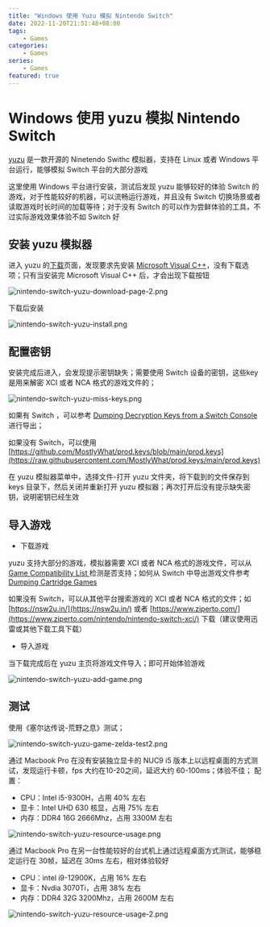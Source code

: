 ```yaml
---
title: "Windows 使用 Yuzu 模拟 Nintendo Switch"
date: 2022-11-20T21:51:48+08:00
tags:
    - Games
categories: 
    - Games
series: 
    - Games
featured: true  
---
```


# Windows 使用 yuzu 模拟 Nintendo Switch

[yuzu](https://yuzu-emu.org/) 是一款开源的 Ninetendo Swithc 模拟器，支持在 Linux 或者 Windows 平台运行，能够模拟 Switch 平台的大部分游戏

这里使用 Windows 平台进行安装，测试后发现 yuzu 能够较好的体验 Switch 的游戏，对于性能较好的机器，可以流畅运行游戏，并且没有 Switch 切换场景或者读取游戏时长时间的加载等待；对于没有 Switch 的可以作为尝鲜体验的工具，不过实际游戏效果体验不如 Switch 好

## 安装 yuzu 模拟器

进入 yuzu 的[下载](https://yuzu-emu.org/downloads/)页面，发现要求先安装 [Microsoft Visual C++](https://aka.ms/vs/17/release/vc_redist.x64.exe)，没有下载选项；只有当安装完 Microsoft Visual C++ 后，才会出现下载按钮

![nintendo-switch-yuzu-download-page-2.png](https://img.hellowood.dev/picture/nintendo-switch-yuzu-download-page-2.png)

下载后安装

![nintendo-switch-yuzu-install.png](https://img.hellowood.dev/picture/nintendo-switch-yuzu-install.png)

## 配置密钥

安装完成后进入，会发现提示密钥缺失；需要使用 Switch 设备的密钥，这些key 是用来解密 XCI 或者 NCA 格式的游戏文件的；

![nintendo-switch-yuzu-miss-keys.png](https://img.hellowood.dev/picture/nintendo-switch-yuzu-miss-keys.png)

如果有 Switch ，可以参考 [Dumping Decryption Keys from a Switch Console](https://yuzu-emu.org/wiki/dumping-decryption-keys-from-a-switch-console/) 进行导出；

如果没有 Switch，可以使用 [https://github.com/MostlyWhat/prod.keys/blob/main/prod.keys](https://raw.githubusercontent.com/MostlyWhat/prod.keys/main/prod.keys)

在 yuzu 模拟器菜单中，选择文件-打开 yuzu 文件夹，将下载到的文件保存到 keys 目录下，然后关闭并重新打开 yuzu 模拟器；再次打开后没有提示缺失密钥，说明密钥已经生效

## 导入游戏

- 下载游戏

yuzu 支持大部分的游戏，模拟器需要 XCI 或者 NCA 格式的游戏文件，可以从 [Game Compatibility List
](https://yuzu-emu.org/game/) 检测是否支持；如何从 Switch 中导出游戏文件参考 [Dumping Cartridge Games](https://yuzu-emu.org/help/quickstart/#dumping-cartridge-games)

如果没有 Switch，可以从其他平台搜索游戏的 XCI 或者 NCA 格式的文件；如 [https://nsw2u.in/](https://nsw2u.in/) 或者 [https://www.ziperto.com/](https://www.ziperto.com/nintendo/nintendo-switch-xci/) 下载（建议使用迅雷或其他下载工具下载）

- 导入游戏 

当下载完成后在 yuzu 主页将游戏文件导入；即可开始体验游戏

![nintendo-switch-yuzu-add-game.png](https://img.hellowood.dev/picture/nintendo-switch-yuzu-add-game.png)

## 测试

使用《塞尔达传说-荒野之息》测试；

![nintendo-switch-yuzu-game-zelda-test2.png](https://img.hellowood.dev/picture/nintendo-switch-yuzu-game-zelda-test2.png)

通过 Macbook Pro 在没有安装独立显卡的 NUC9 i5 版本上以远程桌面的方式测试，发现运行卡顿，fps 大约在10-20之间，延迟大约 60-100ms；体验不佳；
配置：
- CPU：Intel i5-9300H，占用 40% 左右
- 显卡：Intel UHD 630 核显，占用 75% 左右
- 内存：DDR4 16G 2666Mhz，占用 3300M 左右

![nintendo-switch-yuzu-resource-usage.png](https://img.hellowood.dev/picture/nintendo-switch-yuzu-resource-usage.png)

通过 Macbook Pro 在另一台性能较好的台式机上通过远程桌面方式测试，能够稳定运行在 30帧，延迟在 30ms 左右，相对体验较好
- CPU：intel i9-12900K，占用 16% 左右
- 显卡：Nvdia 3070Ti，占用 38% 左右
- 内存：DDR4 32G 3200Mhz，占用 2600M 左右

![nintendo-switch-yuzu-resource-usage-2.png](https://img.hellowood.dev/picture/nintendo-switch-yuzu-resource-usage-2.png)